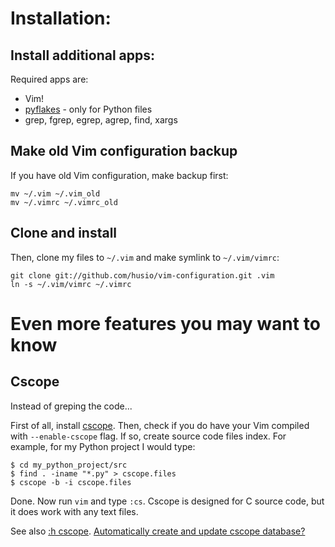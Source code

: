 
Installation:
=============

Install additional apps:
-----------------------

Required apps are:

* Vim!
* [pyflakes](http://divmod.org/trac/wiki/DivmodPyflakes) - only for Python files
* grep, fgrep, egrep, agrep, find, xargs


Make old Vim configuration backup
---------------------------------

If you have old Vim configuration, make backup first:

    mv ~/.vim ~/.vim_old
    mv ~/.vimrc ~/.vimrc_old


Clone and install
-----------------

Then, clone my files to `~/.vim` and make symlink to `~/.vim/vimrc`:

    git clone git://github.com/husio/vim-configuration.git .vim
    ln -s ~/.vim/vimrc ~/.vimrc



Even more features you may want to know
=======================================

Cscope
------

Instead of greping the code...

First of all, install [cscope](http://cscope.sourceforge.net/). Then, check if
you do have your Vim compiled with `--enable-cscope` flag. If so, create source
code files index. For example, for my Python project I would type:

    $ cd my_python_project/src
    $ find . -iname "*.py" > cscope.files
    $ cscope -b -i cscope.files

Done. Now run `vim` and type `:cs`. Cscope is designed for C source code, but it
does work with any text files.

See also [:h cscope](http://www.vim.org/htmldoc/if_cscop.html#Cscope).
[Automatically create and update cscope
database?](http://vim.wikia.com/wiki/Automatically_create_and_update_cscope_database)
